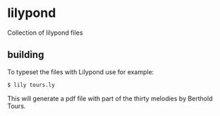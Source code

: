 # lilypond
Collection of lilypond files

## building

To typeset the files with Lilypond use for example:

```bash
$ lily tours.ly
```

This will generate a pdf file with part of the thirty melodies by Berthold Tours.

